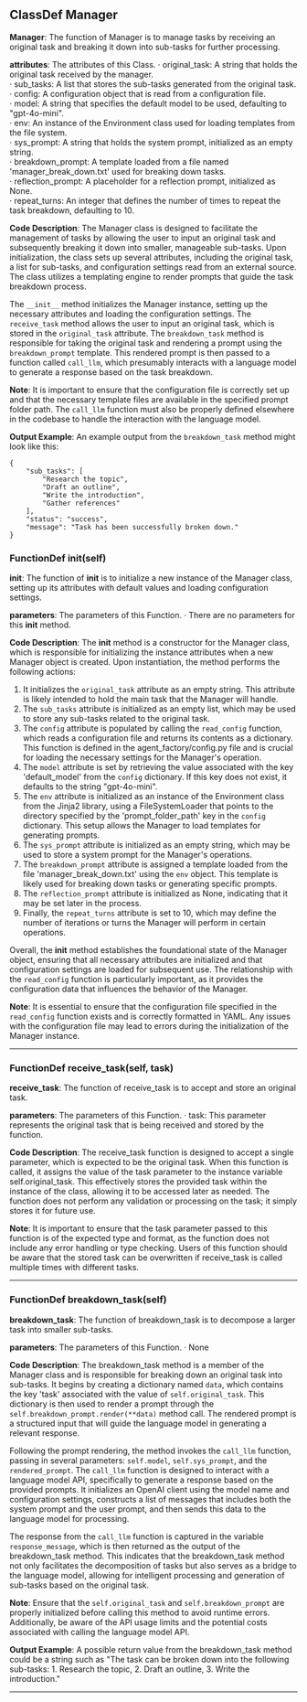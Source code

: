 ## ClassDef Manager
**Manager**: The function of Manager is to manage tasks by receiving an original task and breaking it down into sub-tasks for further processing.

**attributes**: The attributes of this Class.
· original_task: A string that holds the original task received by the manager.  
· sub_tasks: A list that stores the sub-tasks generated from the original task.  
· config: A configuration object that is read from a configuration file.  
· model: A string that specifies the default model to be used, defaulting to "gpt-4o-mini".  
· env: An instance of the Environment class used for loading templates from the file system.  
· sys_prompt: A string that holds the system prompt, initialized as an empty string.  
· breakdown_prompt: A template loaded from a file named 'manager_break_down.txt' used for breaking down tasks.  
· reflection_prompt: A placeholder for a reflection prompt, initialized as None.  
· repeat_turns: An integer that defines the number of times to repeat the task breakdown, defaulting to 10.

**Code Description**: The Manager class is designed to facilitate the management of tasks by allowing the user to input an original task and subsequently breaking it down into smaller, manageable sub-tasks. Upon initialization, the class sets up several attributes, including the original task, a list for sub-tasks, and configuration settings read from an external source. The class utilizes a templating engine to render prompts that guide the task breakdown process. 

The `__init__` method initializes the Manager instance, setting up the necessary attributes and loading the configuration settings. The `receive_task` method allows the user to input an original task, which is stored in the `original_task` attribute. The `breakdown_task` method is responsible for taking the original task and rendering a prompt using the `breakdown_prompt` template. This rendered prompt is then passed to a function called `call_llm`, which presumably interacts with a language model to generate a response based on the task breakdown.

**Note**: It is important to ensure that the configuration file is correctly set up and that the necessary template files are available in the specified prompt folder path. The `call_llm` function must also be properly defined elsewhere in the codebase to handle the interaction with the language model.

**Output Example**: An example output from the `breakdown_task` method might look like this:
```
{
    "sub_tasks": [
        "Research the topic",
        "Draft an outline",
        "Write the introduction",
        "Gather references"
    ],
    "status": "success",
    "message": "Task has been successfully broken down."
}
```
### FunctionDef __init__(self)
**__init__**: The function of __init__ is to initialize a new instance of the Manager class, setting up its attributes with default values and loading configuration settings.

**parameters**: The parameters of this Function.
· There are no parameters for this __init__ method.

**Code Description**: The __init__ method is a constructor for the Manager class, which is responsible for initializing the instance attributes when a new Manager object is created. Upon instantiation, the method performs the following actions:

1. It initializes the `original_task` attribute as an empty string. This attribute is likely intended to hold the main task that the Manager will handle.
2. The `sub_tasks` attribute is initialized as an empty list, which may be used to store any sub-tasks related to the original task.
3. The `config` attribute is populated by calling the `read_config` function, which reads a configuration file and returns its contents as a dictionary. This function is defined in the agent_factory/config.py file and is crucial for loading the necessary settings for the Manager's operation.
4. The `model` attribute is set by retrieving the value associated with the key 'default_model' from the `config` dictionary. If this key does not exist, it defaults to the string "gpt-4o-mini".
5. The `env` attribute is initialized as an instance of the Environment class from the Jinja2 library, using a FileSystemLoader that points to the directory specified by the 'prompt_folder_path' key in the `config` dictionary. This setup allows the Manager to load templates for generating prompts.
6. The `sys_prompt` attribute is initialized as an empty string, which may be used to store a system prompt for the Manager's operations.
7. The `breakdown_prompt` attribute is assigned a template loaded from the file 'manager_break_down.txt' using the `env` object. This template is likely used for breaking down tasks or generating specific prompts.
8. The `reflection_prompt` attribute is initialized as None, indicating that it may be set later in the process.
9. Finally, the `repeat_turns` attribute is set to 10, which may define the number of iterations or turns the Manager will perform in certain operations.

Overall, the __init__ method establishes the foundational state of the Manager object, ensuring that all necessary attributes are initialized and that configuration settings are loaded for subsequent use. The relationship with the `read_config` function is particularly important, as it provides the configuration data that influences the behavior of the Manager.

**Note**: It is essential to ensure that the configuration file specified in the `read_config` function exists and is correctly formatted in YAML. Any issues with the configuration file may lead to errors during the initialization of the Manager instance.
***
### FunctionDef receive_task(self, task)
**receive_task**: The function of receive_task is to accept and store an original task.

**parameters**: The parameters of this Function.
· task: This parameter represents the original task that is being received and stored by the function.

**Code Description**: The receive_task function is designed to accept a single parameter, which is expected to be the original task. When this function is called, it assigns the value of the task parameter to the instance variable self.original_task. This effectively stores the provided task within the instance of the class, allowing it to be accessed later as needed. The function does not perform any validation or processing on the task; it simply stores it for future use.

**Note**: It is important to ensure that the task parameter passed to this function is of the expected type and format, as the function does not include any error handling or type checking. Users of this function should be aware that the stored task can be overwritten if receive_task is called multiple times with different tasks.
***
### FunctionDef breakdown_task(self)
**breakdown_task**: The function of breakdown_task is to decompose a larger task into smaller sub-tasks.

**parameters**: The parameters of this Function.
· None

**Code Description**: The breakdown_task method is a member of the Manager class and is responsible for breaking down an original task into sub-tasks. It begins by creating a dictionary named `data`, which contains the key 'task' associated with the value of `self.original_task`. This dictionary is then used to render a prompt through the `self.breakdown_prompt.render(**data)` method call. The rendered prompt is a structured input that will guide the language model in generating a relevant response.

Following the prompt rendering, the method invokes the `call_llm` function, passing in several parameters: `self.model`, `self.sys_prompt`, and the `rendered_prompt`. The `call_llm` function is designed to interact with a language model API, specifically to generate a response based on the provided prompts. It initializes an OpenAI client using the model name and configuration settings, constructs a list of messages that includes both the system prompt and the user prompt, and then sends this data to the language model for processing.

The response from the `call_llm` function is captured in the variable `response_message`, which is then returned as the output of the breakdown_task method. This indicates that the breakdown_task method not only facilitates the decomposition of tasks but also serves as a bridge to the language model, allowing for intelligent processing and generation of sub-tasks based on the original task.

**Note**: Ensure that the `self.original_task` and `self.breakdown_prompt` are properly initialized before calling this method to avoid runtime errors. Additionally, be aware of the API usage limits and the potential costs associated with calling the language model API.

**Output Example**: A possible return value from the breakdown_task method could be a string such as "The task can be broken down into the following sub-tasks: 1. Research the topic, 2. Draft an outline, 3. Write the introduction."
***

